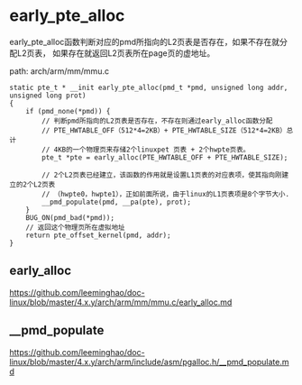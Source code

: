 early_pte_alloc
========================================

early_pte_alloc函数判断对应的pmd所指向的L2页表是否存在，如果不存在就分配L2页表，
如果存在就返回L2页表所在page页的虚地址。

path: arch/arm/mm/mmu.c
```
static pte_t * __init early_pte_alloc(pmd_t *pmd, unsigned long addr, unsigned long prot)
{
    if (pmd_none(*pmd)) {
        // 判断pmd所指向的L2页表是否存在，不存在则通过early_alloc函数分配
        // PTE_HWTABLE_OFF（512*4=2KB）+ PTE_HWTABLE_SIZE（512*4=2KB）总计
        // 4KB的一个物理页来存储2个linuxpet 页表 + 2个hwpte页表。
        pte_t *pte = early_alloc(PTE_HWTABLE_OFF + PTE_HWTABLE_SIZE);

        // 2个L2页表已经建立，该函数的作用就是设置L1页表的对应表项，使其指向刚建立的2个L2页表
        // （hwpte0，hwpte1），正如前面所说，由于linux的L1页表项是8个字节大小.
        __pmd_populate(pmd, __pa(pte), prot);
    }
    BUG_ON(pmd_bad(*pmd));
    // 返回这个物理页所在虚拟地址
    return pte_offset_kernel(pmd, addr);
}
```

early_alloc
----------------------------------------

https://github.com/leeminghao/doc-linux/blob/master/4.x.y/arch/arm/mm/mmu.c/early_alloc.md

__pmd_populate
----------------------------------------

https://github.com/leeminghao/doc-linux/blob/master/4.x.y/arch/arm/include/asm/pgalloc.h/__pmd_populate.md

